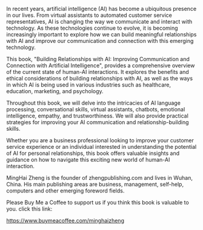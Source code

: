 
In recent years, artificial intelligence (AI) has become a ubiquitous presence in our lives. From virtual assistants to automated customer service representatives, AI is changing the way we communicate and interact with technology. As these technologies continue to evolve, it is becoming increasingly important to explore how we can build meaningful relationships with AI and improve our communication and connection with this emerging technology.

This book, "Building Relationships with AI: Improving Communication and Connection with Artificial Intelligence", provides a comprehensive overview of the current state of human-AI interactions. It explores the benefits and ethical considerations of building relationships with AI, as well as the ways in which AI is being used in various industries such as healthcare, education, marketing, and psychology.

Throughout this book, we will delve into the intricacies of AI language processing, conversational skills, virtual assistants, chatbots, emotional intelligence, empathy, and trustworthiness. We will also provide practical strategies for improving your AI communication and relationship-building skills.

Whether you are a business professional looking to improve your customer service experience or an individual interested in understanding the potential of AI for personal relationships, this book offers valuable insights and guidance on how to navigate this exciting new world of human-AI interaction.

MingHai Zheng is the founder of zhengpublishing.com and lives in Wuhan, China. His main publishing areas are business, management, self-help, computers and other emerging foreword fields.

Please Buy Me a Coffee to support us if you think this book is valuable to you. click this link:

https://www.buymeacoffee.com/minghaizheng
